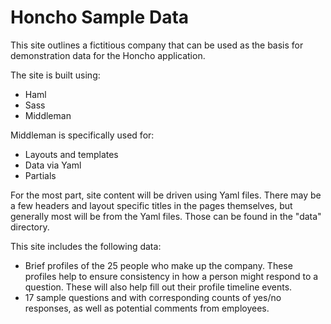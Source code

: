 # Honcho Sample Data

This site outlines a fictitious company that can be used as the basis for demonstration data for the Honcho application. 

The site is built using:
* Haml
* Sass
* Middleman

Middleman is specifically used for:
* Layouts and templates
* Data via Yaml
* Partials

For the most part, site content will be driven using Yaml files. There may be a few headers and layout specific titles in the pages themselves, but generally most will be from the Yaml files. Those can be found in the "data" directory.

This site includes the following data:
* Brief profiles of the 25 people who make up the company. These profiles help to ensure consistency in how a person might respond to a question. These will also help fill out their profile timeline events.
* 17 sample questions and with corresponding counts of yes/no responses, as well as potential comments from employees.